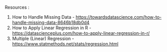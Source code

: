 Resources :
1. How to Handle Missing Data - https://towardsdatascience.com/how-to-handle-missing-data-8646b18db0d4 
2. How to Apply Linear Regression in R - https://datascienceplus.com/how-to-apply-linear-regression-in-r/
3. Multiple (Linear) Regression - https://www.statmethods.net/stats/regression.html
